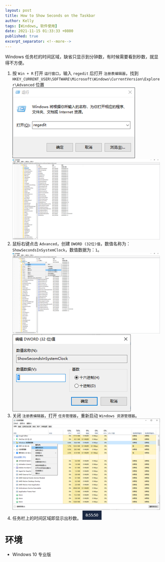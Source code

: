 ```yaml
---
layout: post
title: How to Show Seconds on the Taskbar
author: Kelly
tags: [Windows, 软件使用]
date: 2021-11-15 01:33:33 +0800
published: true
excerpt_separator: <!--more-->
---
```


Windows 任务栏的时间区域，缺省只显示到分钟数，有时候需要看到秒数，就显得不方便。  
<!--more-->
1. 按 `Win + R` 打开 `运行窗口`，输入 `regedit` 后打开 `注册表编辑器`，找到 `HKEY_CURRENT_USER\SOFTWARE\Microsoft\Windows\CurrentVersion\Explorer\Advanced` 位置
![avatar](img/2021-11-15_8-58-51.png)  
![avatar](img/2021-11-15_8-51-06.png)  
2. 鼠标右键点击 `Advanced`，创建 `DWORD (32位)值`，数值名称为：`ShowSecondsInSystemClock`，数值数据为：`1`。
![avatar](img/2021-11-15_9-04-10.png)
![avatar](img/2021-11-15_8-52-37.png)  
3. 关闭 `注册表编辑器`，打开 `任务管理器`，重新启动 `Windows 资源管理器`。
![avatar](img/2021-11-15_9-09-04.png)
4. 任务栏上的时间区域即显示出秒数。
![avatar](img/2021-11-15_8-56-08.png)  

# 环境
- Windows 10 专业版
